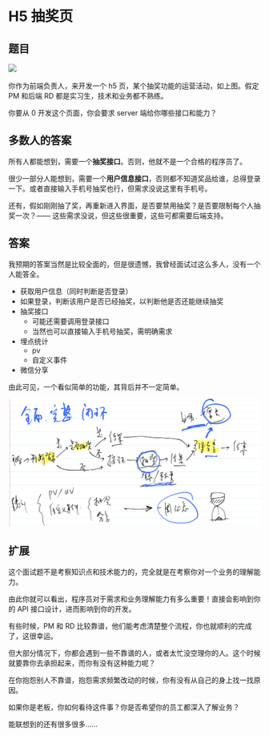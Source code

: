 # H5 抽奖页

## 题目

![](https://cdn.jsdelivr.net/gh/ailee945/picGo/img/202203270952423.png)

你作为前端负责人，来开发一个 h5 页，某个抽奖功能的运营活动，如上图。假定 PM 和后端 RD 都是实习生，技术和业务都不熟练。

你要从 0 开发这个页面，你会要求 server 端给你哪些接口和能力？

## 多数人的答案

所有人都能想到，需要一个**抽奖接口**。否则，他就不是一个合格的程序员了。

很少一部分人能想到，需要一个**用户信息接口**，否则都不知道奖品给谁，总得登录一下。或者直接输入手机号抽奖也行，但需求没说这里有手机号。

还有，假如刚刚抽了奖，再重新进入界面，是否要禁用抽奖？是否要限制每个人抽奖一次？—— 这些需求没说，但这些很重要，这些可都需要后端支持。

## 答案

我预期的答案当然是比较全面的，但是很遗憾，我曾经面试过这么多人，没有一个人能答全。

- 获取用户信息（同时判断是否登录）
- 如果登录，判断该用户是否已经抽奖，以判断他是否还能继续抽奖
- 抽奖接口
    - 可能还需要调用登录接口
    - 当然也可以直接输入手机号抽奖，需明确需求
- 埋点统计
    - pv
    - 自定义事件
- 微信分享

由此可见，一个看似简单的功能，其背后并不一定简单。

![](./img/抽奖-流程.png)

## 扩展

这个面试题不是考察知识点和技术能力的，完全就是在考察你对一个业务的理解能力。

由此你就可以看出，程序员对于需求和业务理解能力有多么重要！直接会影响到你的 API 接口设计，进而影响到你的开发。

有些时候，PM 和 RD 比较靠谱，他们能考虑清楚整个流程，你也就顺利的完成了，这很幸运。

但大部分情况下，你都会遇到一些不靠谱的人，或者太忙没空理你的人。这个时候就要靠你去承担起来，而你有没有这种能力呢？

在你抱怨别人不靠谱，抱怨需求频繁改动的时候，你有没有从自己的身上找一找原因。

如果你是老板，你如何看待这件事？你是否希望你的员工都深入了解业务？

能联想到的还有很多很多……
